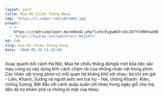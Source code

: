 ```yaml
---
layout: post
title: Mùa Hè Chiều Thẳng Đứng
img: 'https://i.imgur.com/yQhcm0d.jpg'
player:
  - >-
    https:////gdriveplayer.me/embed2.php?link=FygwmEXrxDc2bTY7eRHVxwU6BB6Iw%252BUbcbQlhU0gktwWFj4uTulhjCzSZetB0Cyicnb%252B15nl4Md0xUfzVmTpuxwthc%252FK3XjFGCrk16wxxR4OXLe%252FIgfwOHvMsZyD55jWptnp5IWbNMuZHu4tj5uf%252FHVS5wuiwphI36glOYa3EBBfeTK%252BOHJG4Lgnl%252F4ZSFyqX4bidV5TDlKTUrjtzOpYp0
  - 'https://hydrax.net/watch?v=t-R91S4YY'
hd: FHD
slug: mua-he-chieu-thang-dung
date: '2000-05-24 11:26:00'
---
```

Xoay quanh bối cảnh Hà Nội, Mùa hè chiều thẳng đứnglà một bữa tiệc sắc màu cùng sự xây dựng tính cách chậm rãi của những nhân vật trong phim. Các nhân vật trong phim có mối quan hệ khăng khít với nhau: ba chị em gái - Liên, Khanh, Sương và người anh/ em trai họ - Hải, chồng Khanh- Kiên, chồng Sương. Bắt đầu với cảnh quây quần với nhau trong ngày giỗ cha mẹ, dần dà họ khám phá ra những bí mật của nhau.
